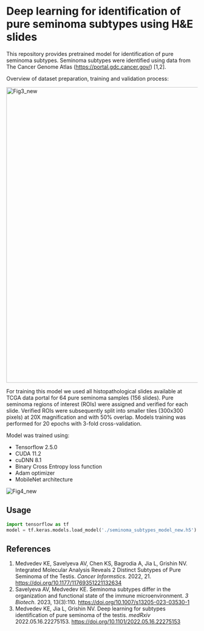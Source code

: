 # Deep learning for identification of pure seminoma subtypes using H&E slides

This repository provides pretrained model for identification of pure seminoma subtypes. Seminoma subtypes were identified using data from The Cancer Genome Atlas (https://portal.gdc.cancer.gov/) [1,2].

Overview of dataset preparation, training and validation process:

<img width="778" alt="Fig3_new" src="https://github.com/kirmedvedev/seminoma-subtypes/assets/95879893/f24063b2-7e76-4eb3-be18-67619324b5d7">




For training this model we used all histopathological slides available at TCGA data portal for 64 pure seminoma samples (156 slides). Pure seminoma regions of interest (ROIs) were assigned and verified for each slide. Verified ROIs were subsequently split into smaller tiles (300x300 pixels) at 20X magnification and with 50% overlap. Models training was performed for 20 epochs with 3-fold cross-validation.

Model was trained using:
- Tensorflow 2.5.0
- CUDA 11.2 
- cuDNN 8.1
- Binary Cross Entropy loss function
- Adam optimizer 
- MobileNet architecture

![Fig4_new](https://github.com/kirmedvedev/seminoma-subtypes/assets/95879893/1962ad57-06db-4c92-8466-38f867558ce1)


## Usage

```python
import tensorflow as tf
model = tf.keras.models.load_model('./seminoma_subtypes_model_new.h5')
```

## References
1. Medvedev KE, Savelyeva AV, Chen KS, Bagrodia A, Jia L, Grishin NV. Integrated Molecular Analysis Reveals 2 Distinct Subtypes of Pure Seminoma of the Testis. _Cancer Informstics_. 2022, 21. https://doi.org/10.1177/11769351221132634
2. Savelyeva AV, Medvedev KE. Seminoma subtypes differ in the organization and functional state of the immune microenvironment. _3 Biotech_. 2023, 13(3):110. https://doi.org/10.1007/s13205-023-03530-1
3. Medvedev KE, Jia L, Grishin NV. Deep learning for subtypes identification of pure seminoma of the testis. _medRxiv_ 2022.05.16.22275153. https://doi.org/10.1101/2022.05.16.22275153


